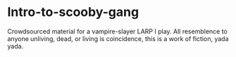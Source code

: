 # Intro-to-scooby-gang

Crowdsourced material for a vampire-slayer LARP I play. All resemblence to anyone unliving, dead, or living is coincidence, this is a work of fiction, yada yada. 
